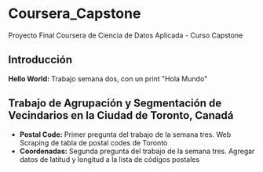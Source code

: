 # Coursera_Capstone
Proyecto Final Coursera de Ciencia de Datos Aplicada - Curso Capstone

## Introducción
**Hello World:** Trabajo semana dos, con un print "Hola Mundo"

## Trabajo de Agrupación y Segmentación de Vecindarios en la Ciudad de Toronto, Canadá
- **Postal Code:** Primer pregunta del trabajo de la semana tres. Web Scraping de tabla de postal codes de Toronto
- **Coordenadas:** Segunda pregunta del trabajo de la semana tres. Agregar datos de latitud y longitud a la lista de códigos postales
